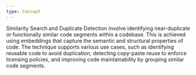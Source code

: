 ```yaml
---
type: Concept
---
```


Similarity Search and Duplicate Detection involve identifying near-duplicate or functionally similar code segments within a codebase. This is achieved using embeddings that capture the semantic and structural properties of code. The technique supports various use cases, such as identifying reusable code to avoid duplication, detecting copy-paste reuse to enforce licensing policies, and improving code maintainability by grouping similar code segments.